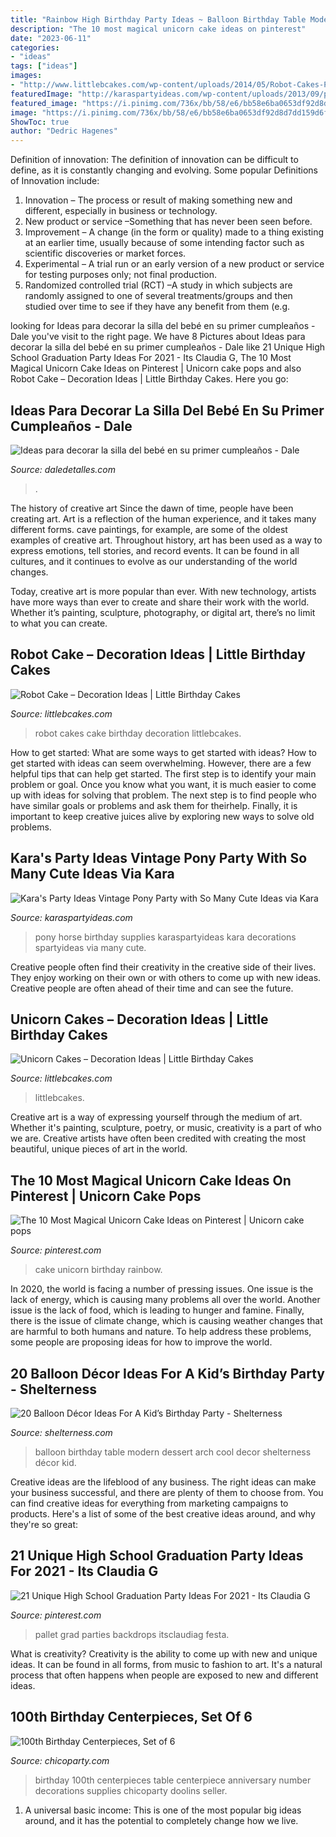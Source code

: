 ```yaml
---
title: "Rainbow High Birthday Party Ideas ~ Balloon Birthday Table Modern Dessert Arch Cool Decor Shelterness Décor Kid"
description: "The 10 most magical unicorn cake ideas on pinterest"
date: "2023-06-11"
categories:
- "ideas"
tags: ["ideas"]
images:
- "http://www.littlebcakes.com/wp-content/uploads/2014/05/Robot-Cakes-Pictures-1024x865.jpg"
featuredImage: "http://karaspartyideas.com/wp-content/uploads/2013/09/pony-11.jpg"
featured_image: "https://i.pinimg.com/736x/bb/58/e6/bb58e6ba0653df92d8d7dd159d6f0be4.jpg"
image: "https://i.pinimg.com/736x/bb/58/e6/bb58e6ba0653df92d8d7dd159d6f0be4.jpg"
ShowToc: true
author: "Dedric Hagenes"
---
```



Definition of innovation:
The definition of innovation can be difficult to define, as it is constantly changing and evolving. Some popular Definitions of Innovation include:
1. Innovation – The process or result of making something new and different, especially in business or technology.
2. New product or service –Something that has never been seen before.
3. Improvement – A change (in the form or quality) made to a thing existing at an earlier time, usually because of some intending factor such as scientific discoveries or market forces.
4. Experimental – A trial run or an early version of a new product or service for testing purposes only; not final production. 
5. Randomized controlled trial (RCT) –A study in which subjects are randomly assigned to one of several treatments/groups and then studied over time to see if they have any benefit from them (e.g.

	

		
looking for Ideas para decorar la silla del bebé en su primer cumpleaños - Dale you've visit to the right page. We have 8 Pictures about Ideas para decorar la silla del bebé en su primer cumpleaños - Dale like 21 Unique High School Graduation Party Ideas For 2021 - Its Claudia G, The 10 Most Magical Unicorn Cake Ideas on Pinterest | Unicorn cake pops and also Robot Cake – Decoration Ideas | Little Birthday Cakes. Here you go:
		
    
## Ideas Para Decorar La Silla Del Bebé En Su Primer Cumpleaños - Dale

<img loading=lazy src="https://i2.wp.com/www.daledetalles.com/wp-content/uploads/2016/09/silla-de-bebe-decorada13.jpg" onerror="this.onerror=null;this.src='https://tse3.mm.bing.net/th?id=OIP.oVOFwHXJqjpsGIMd_qz9ngHaLG&amp;pid=15.1';" alt="Ideas para decorar la silla del bebé en su primer cumpleaños - Dale">

_Source: daledetalles.com_

>. 

	

The history of creative art
Since the dawn of time, people have been creating art. Art is a reflection of the human experience, and it takes many different forms. cave paintings, for example, are some of the oldest examples of creative art.
Throughout history, art has been used as a way to express emotions, tell stories, and record events. It can be found in all cultures, and it continues to evolve as our understanding of the world changes.

 Today, creative art is more popular than ever. With new technology, artists have more ways than ever to create and share their work with the world. Whether it’s painting, sculpture, photography, or digital art, there’s no limit to what you can create.

    
## Robot Cake – Decoration Ideas | Little Birthday Cakes

<img loading=lazy src="http://www.littlebcakes.com/wp-content/uploads/2014/05/Robot-Cakes-Pictures-1024x865.jpg" onerror="this.onerror=null;this.src='https://tse4.mm.bing.net/th?id=OIP.8QwCxY-l21j1FN7cZRuSsQHaGQ&amp;pid=15.1';" alt="Robot Cake – Decoration Ideas | Little Birthday Cakes">

_Source: littlebcakes.com_

>robot cakes cake birthday decoration littlebcakes. 

	

How to get started: What are some ways to get started with ideas?
How to get started with ideas can seem overwhelming. However, there are a few helpful tips that can help get started. The first step is to identify your main problem or goal. Once you know what you want, it is much easier to come up with ideas for solving that problem. The next step is to find people who have similar goals or problems and ask them for theirhelp. Finally, it is important to keep creative juices alive by exploring new ways to solve old problems.

    
## Kara&#039;s Party Ideas Vintage Pony Party With So Many Cute Ideas Via Kara

<img loading=lazy src="http://karaspartyideas.com/wp-content/uploads/2013/09/pony-11.jpg" onerror="this.onerror=null;this.src='https://tse4.mm.bing.net/th?id=OIP.H1e-i5dx4wXkYY5GAyvsjwHaLH&amp;pid=15.1';" alt="Kara&#039;s Party Ideas Vintage Pony Party with So Many Cute Ideas via Kara">

_Source: karaspartyideas.com_

>pony horse birthday supplies karaspartyideas kara decorations spartyideas via many cute. 

	

Creative people often find their creativity in the creative side of their lives. They enjoy working on their own or with others to come up with new ideas. Creative people are often ahead of their time and can see the future.

    
## Unicorn Cakes – Decoration Ideas | Little Birthday Cakes

<img loading=lazy src="https://www.littlebcakes.com/wp-content/uploads/2014/05/Unicorn-Cake-Pictures.jpg" onerror="this.onerror=null;this.src='https://tse3.mm.bing.net/th?id=OIP.AWpwMXOqK1uSQZIQ36ZFbwHaJ4&amp;pid=15.1';" alt="Unicorn Cakes – Decoration Ideas | Little Birthday Cakes">

_Source: littlebcakes.com_

>littlebcakes. 

	

Creative art is a way of expressing yourself through the medium of art. Whether it's painting, sculpture, poetry, or music, creativity is a part of who we are. Creative artists have often been credited with creating the most beautiful, unique pieces of art in the world.

    
## The 10 Most Magical Unicorn Cake Ideas On Pinterest | Unicorn Cake Pops

<img loading=lazy src="https://i.pinimg.com/736x/bb/58/e6/bb58e6ba0653df92d8d7dd159d6f0be4.jpg" onerror="this.onerror=null;this.src='https://tse2.mm.bing.net/th?id=OIP.lXHNxhxvWzyS9HQKUTuBkwHaK8&amp;pid=15.1';" alt="The 10 Most Magical Unicorn Cake Ideas on Pinterest | Unicorn cake pops">

_Source: pinterest.com_

>cake unicorn birthday rainbow. 

	

In 2020, the world is facing a number of pressing issues. One issue is the lack of energy, which is causing many problems all over the world. Another issue is the lack of food, which is leading to hunger and famine. Finally, there is the issue of climate change, which is causing weather changes that are harmful to both humans and nature. To help address these problems, some people are proposing ideas for how to improve the world.

    
## 20 Balloon Décor Ideas For A Kid’s Birthday Party - Shelterness

<img loading=lazy src="http://i.shelterness.com/2017/02/14-cool-modern-balloon-arch-over-the-dessert-table.jpg" onerror="this.onerror=null;this.src='https://tse2.mm.bing.net/th?id=OIP.82jjfqRPFSqlWFgrUWaivAHaLH&amp;pid=15.1';" alt="20 Balloon Décor Ideas For A Kid’s Birthday Party - Shelterness">

_Source: shelterness.com_

>balloon birthday table modern dessert arch cool decor shelterness décor kid. 

	

Creative ideas are the lifeblood of any business. The right ideas can make your business successful, and there are plenty of them to choose from. You can find creative ideas for everything from marketing campaigns to products. Here's a list of some of the best creative ideas around, and why they're so great: 

    
## 21 Unique High School Graduation Party Ideas For 2021 - Its Claudia G

<img loading=lazy src="https://i.pinimg.com/736x/a5/0c/18/a50c18e44824ec6fac29f950aab432ea.jpg" onerror="this.onerror=null;this.src='https://tse3.mm.bing.net/th?id=OIP.ZLD7sJ8P2W1-8ANhMCDXtQHaLH&amp;pid=15.1';" alt="21 Unique High School Graduation Party Ideas For 2021 - Its Claudia G">

_Source: pinterest.com_

>pallet grad parties backdrops itsclaudiag festa. 

	

What is creativity?
Creativity is the ability to come up with new and unique ideas. It can be found in all forms, from music to fashion to art. It's a natural process that often happens when people are exposed to new and different ideas.

    
## 100th Birthday Centerpieces, Set Of 6

<img loading=lazy src="http://www.chicoparty.com/images/products/display/100thBirthdayCenterpiece.jpg" onerror="this.onerror=null;this.src='https://tse3.mm.bing.net/th?id=OIP.n-SO6q43L0P6lxeeBJC_iwHaJ5&amp;pid=15.1';" alt="100th Birthday Centerpieces, Set of 6">

_Source: chicoparty.com_

>birthday 100th centerpieces table centerpiece anniversary number decorations supplies chicoparty doolins seller. 

	

1. A universal basic income: This is one of the most popular big ideas around, and it has the potential to completely change how we live.

